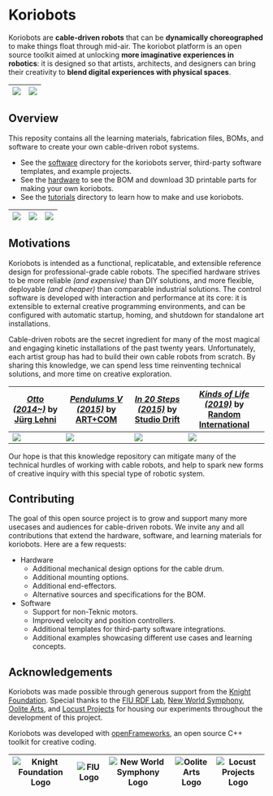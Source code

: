 # Koriobots
Koriobots are **cable-driven robots** that can be **dynamically choreographed** to make things float through mid-air. 
The koriobot platform is an open source toolkit aimed at unlocking **more imaginative experiences in robotics**: it is designed so that artists, architects, and designers can bring their creativity to **blend digital experiences with physical spaces**.

| ![](https://github.com/madelinegannon/koriobots/blob/main/assets/readme/atonaton_koriobots_nws_test.gif) | ![](https://github.com/madelinegannon/koriobots/blob/main/assets/readme/atonaton_koriobots_googly_eyes.gif) |
| --- | --- |


## Overview
This reposity contains all the learning materials, fabrication files, BOMs, and software to create your own cable-driven robot systems. 

- See the [software](https://github.com/madelinegannon/koriobots/tree/main/software) directory for the koriobots server, third-party software templates, and example projects.
- See the [hardware](https://github.com/madelinegannon/koriobots/tree/main/hardware) to see the BOM and download 3D printable parts for making your own koriobots.
- See the [tutorials](https://github.com/madelinegannon/koriobots/tree/main/tutorials) directory to learn how to make and use koriobots.

| ![](https://github.com/madelinegannon/koriobots/blob/main/assets/readme/atonaton_koriobots_storefront.gif) | ![](https://github.com/madelinegannon/koriobots/blob/main/assets/readme/atonaton_koriobots_lighting_test.gif) | ![](https://github.com/madelinegannon/koriobots/blob/main/assets/readme/atonaton_koriobots_ipad_control.gif) |
| --- | --- | --- |

## Motivations
Koriobots is intended as a functional, replicatable, and extensible reference design for professional-grade cable robots. The specified hardware strives to be more reliable _(and expensive)_ than DIY solutions, and more flexible, deployable _(and cheaper)_ than comparable industrial solutions. The control software is developed with interaction and performance at its core: it is extensible to external creative programming environments, and can be configured with automatic startup, homing, and shutdown for standalone art installations.

Cable-driven robots are the secret ingredient for many of the most magical and engaging kinetic installations of the past twenty years. Unfortunately, each artist group has had to build their own cable robots from scratch. By sharing this knowledge, we can spend less 
 time reinventing technical solutions, and more time on creative exploration. 

| _[Otto (2014~)](https://juerglehni.com/works/otto)_ by [Jürg Lehni](https://juerglehni.com/works) | _[Pendulums V (2015)](https://artcom.de/en/?project=pendulum-casa-v)_ by [ART+COM](https://artcom.de/en/department/art-en/) | _[In 20 Steps (2015)](https://studiodrift.com/work/in-20-steps/)_ by [Studio Drift](https://studiodrift.com/works/) | _[Kinds of Life (2019)](https://www.random-international.com/kinds-of-life)_ by [Random International](https://www.random-international.com/work) |
| --- | --- | --- | --- |
| ![](https://github.com/madelinegannon/koriobots/blob/main/assets/readme/jurg_lehni_otto.png) | ![](https://github.com/madelinegannon/koriobots/blob/main/assets/readme/artcom_pendulum_casa_v.gif) | ![](https://github.com/madelinegannon/koriobots/blob/main/assets/readme/studio_drift_in_20_steps.gif) | ![](https://github.com/madelinegannon/koriobots/blob/main/assets/readme/random_international_kinds_of_life.gif) |

Our hope is that this knowledge repository can mitigate many of the technical hurdles of working with cable robots, and help to spark new forms of creative inquiry with this special type of robotic system.

## Contributing
The goal of this open source project is to grow and support many more usecases and audiences for cable-driven robots. We invite any and all contributions that extend the hardware, software, and learning materials for koriobots. Here are a few requests:
- Hardware
  - Additional mechanical design options for the cable drum.
  - Additional mounting options.
  - Additional end-effectors.
  - Alternative sources and specifications for the BOM.
- Software
  - Support for non-Teknic motors.
  - Improved velocity and position controllers.
  - Additional templates for third-party software integrations.
  - Additional examples showcasing different use cases and learning concepts.

## Acknowledgements
Koriobots was made possible through generous support from the [Knight Foundation](https://knightfoundation.org/challenges/knight-new-work/).
Special thanks to the [FIU RDF Lab](https://carta.fiu.edu/roboticslab/), [New World Symphony](https://www.nws.edu/), [Oolite Arts](https://oolitearts.org/), and [Locust Projects](https://www.locustprojects.org/) for housing our experiments throughout the development of this project. 

Koriobots was developed with [openFrameworks](https://openframeworks.cc/), an open source C++ toolkit for creative coding.

| ![Knight Foundation Logo](https://github.com/madelinegannon/koriobots/blob/main/assets/readme/logo_knight_foundation_square.png) | ![FIU Logo](https://github.com/madelinegannon/koriobots/blob/main/assets/readme/logo_fiu_square.png) | ![New World Symphony Logo](https://github.com/madelinegannon/koriobots/blob/main/assets/readme/logo_new_world_symphony_square.png) | ![Oolite Arts Logo](https://github.com/madelinegannon/koriobots/blob/main/assets/readme/logo_oolite_arts_square.png) | ![Locust Projects Logo](https://github.com/madelinegannon/koriobots/blob/main/assets/readme/logo_locust_projects_square.png) | 
| --- | --- | --- | --- | --- |




